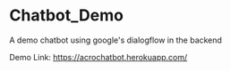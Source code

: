 # Chatbot_Demo
A demo chatbot using google's dialogflow in the backend

Demo Link: https://acrochatbot.herokuapp.com/
